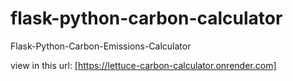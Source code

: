 # flask-python-carbon-calculator
Flask-Python-Carbon-Emissions-Calculator <br />

view in this url:
[https://lettuce-carbon-calculator.onrender.com]
